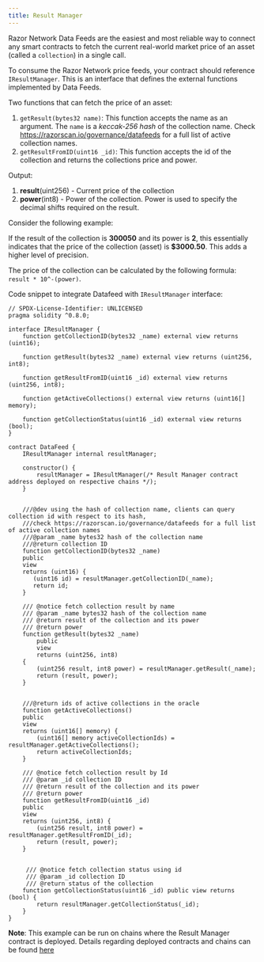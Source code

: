 ```yaml
---
title: Result Manager
---
```


Razor Network Data Feeds are the easiest and most reliable way to connect any smart contracts to fetch the current real-world market price of an asset (called a `collection`) in a single call.

To consume the Razor Network price feeds, your contract should reference `IResultManager`. This is an interface that defines the external functions implemented by Data Feeds.

Two functions that can fetch the price of an asset:

1. `getResult(bytes32 name)`: This function accepts the name as an argument. The `name` is a _keccak-256 hash_ of the collection name. Check https://razorscan.io/governance/datafeeds for a full list of active collection names.
2. `getResultFromID(uint16 _id)`: This function accepts the id of the collection and returns the collections price and power.

Output:

1. **result**(uint256) - Current price of the collection
2. **power**(int8) - Power of the collection. Power is used to specify the decimal shifts required on the result.

Consider the following example:

If the result of the collection is **300050** and its power is **2**, this essentially indicates that the price of the collection (asset) is **$3000.50**. This adds a higher level of precision.

The price of the collection can be calculated by the following formula: `result * 10^-(power)`.

Code snippet to integrate Datafeed with `IResultManager` interface:

```solidity
// SPDX-License-Identifier: UNLICENSED
pragma solidity ^0.8.0;

interface IResultManager {
    function getCollectionID(bytes32 _name) external view returns (uint16);

    function getResult(bytes32 _name) external view returns (uint256, int8);

    function getResultFromID(uint16 _id) external view returns (uint256, int8);

    function getActiveCollections() external view returns (uint16[] memory);

    function getCollectionStatus(uint16 _id) external view returns (bool);
}

contract DataFeed {
    IResultManager internal resultManager;

    constructor() {
        resultManager = IResultManager(/* Result Manager contract address deployed on respective chains */);
    }


    ///@dev using the hash of collection name, clients can query collection id with respect to its hash,
    ///check https://razorscan.io/governance/datafeeds for a full list of active collection names
    ///@param _name bytes32 hash of the collection name
    ///@return collection ID
    function getCollectionID(bytes32 _name)
    public
    view
    returns (uint16) {
       (uint16 id) = resultManager.getCollectionID(_name);
       return id;
    }

    /// @notice fetch collection result by name
    /// @param _name bytes32 hash of the collection name
    /// @return result of the collection and its power
    /// @return power
    function getResult(bytes32 _name)
        public
        view
        returns (uint256, int8)
    {
        (uint256 result, int8 power) = resultManager.getResult(_name);
        return (result, power);
    }


    ///@return ids of active collections in the oracle
    function getActiveCollections()
    public
    view
    returns (uint16[] memory) {
        (uint16[] memory activeCollectionIds) = resultManager.getActiveCollections();
        return activeCollectionIds;
    }

    /// @notice fetch collection result by Id
    /// @param _id collection ID
    /// @return result of the collection and its power
    /// @return power
    function getResultFromID(uint16 _id)
    public
    view
    returns (uint256, int8) {
        (uint256 result, int8 power) = resultManager.getResultFromID(_id);
        return (result, power);
    }


     /// @notice fetch collection status using id
     /// @param _id collection ID
     /// @return status of the collection
    function getCollectionStatus(uint16 _id) public view returns (bool) {
        return resultManager.getCollectionStatus(_id);
    }
}

```

**Note**: This example can be run on chains where the Result Manager contract is deployed. Details regarding deployed contracts and chains can be found [here](/docs/consume-data-feeds/introduction#result-manager-address-and-supported-chains)
